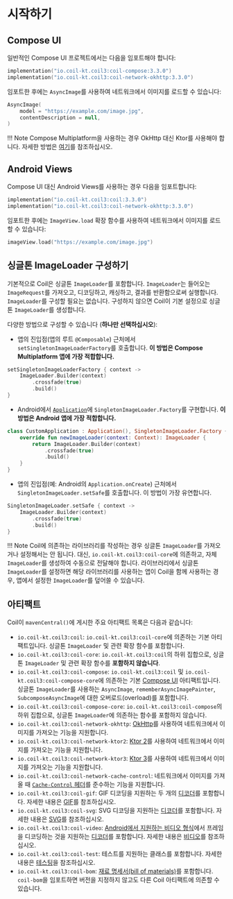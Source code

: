 # 시작하기

## Compose UI

일반적인 Compose UI 프로젝트에서는 다음을 임포트해야 합니다:

```kotlin
implementation("io.coil-kt.coil3:coil-compose:3.3.0")
implementation("io.coil-kt.coil3:coil-network-okhttp:3.3.0")
```

임포트한 후에는 `AsyncImage`를 사용하여 네트워크에서 이미지를 로드할 수 있습니다:

```kotlin
AsyncImage(
    model = "https://example.com/image.jpg",
    contentDescription = null,
)
```

!!! Note
    Compose Multiplatform을 사용하는 경우 OkHttp 대신 Ktor를 사용해야 합니다. 자세한 방법은 [여기](network.md#ktor-network-engines)를 참조하십시오.

## Android Views

Compose UI 대신 Android Views를 사용하는 경우 다음을 임포트합니다:

```kotlin
implementation("io.coil-kt.coil3:coil:3.3.0")
implementation("io.coil-kt.coil3:coil-network-okhttp:3.3.0")
```

임포트한 후에는 `ImageView.load` 확장 함수를 사용하여 네트워크에서 이미지를 로드할 수 있습니다:

```kotlin
imageView.load("https://example.com/image.jpg")
```

## 싱글톤 ImageLoader 구성하기

기본적으로 Coil은 싱글톤 `ImageLoader`를 포함합니다. `ImageLoader`는 들어오는 `ImageRequest`를 가져오고, 디코딩하고, 캐싱하고, 결과를 반환함으로써 실행합니다. `ImageLoader`를 구성할 필요는 없습니다. 구성하지 않으면 Coil이 기본 설정으로 싱글톤 `ImageLoader`를 생성합니다.

다양한 방법으로 구성할 수 있습니다 (**하나만 선택하십시오**):

- 앱의 진입점(앱의 루트 `@Composable`) 근처에서 `setSingletonImageLoaderFactory`를 호출합니다. **이 방법은 Compose Multiplatform 앱에 가장 적합합니다.**

```kotlin
setSingletonImageLoaderFactory { context ->
    ImageLoader.Builder(context)
        .crossfade(true)
        .build()
}
```

- Android에서 [`Application`](https://developer.android.com/reference/android/app/Application)에 `SingletonImageLoader.Factory`를 구현합니다. **이 방법은 Android 앱에 가장 적합합니다.**

```kotlin
class CustomApplication : Application(), SingletonImageLoader.Factory {
    override fun newImageLoader(context: Context): ImageLoader {
        return ImageLoader.Builder(context)
            .crossfade(true)
            .build()
    }
}
```

- 앱의 진입점(예: Android의 `Application.onCreate`) 근처에서 `SingletonImageLoader.setSafe`를 호출합니다. 이 방법이 가장 유연합니다.

```kotlin
SingletonImageLoader.setSafe { context ->
    ImageLoader.Builder(context)
        .crossfade(true)
        .build()
}
```

!!! Note
    Coil에 의존하는 라이브러리를 작성하는 경우 싱글톤 `ImageLoader`를 가져오거나 설정해서는 안 됩니다. 대신, `io.coil-kt.coil3:coil-core`에 의존하고, 자체 `ImageLoader`를 생성하여 수동으로 전달해야 합니다. 라이브러리에서 싱글톤 `ImageLoader`를 설정하면 해당 라이브러리를 사용하는 앱이 Coil을 함께 사용하는 경우, 앱에서 설정한 `ImageLoader`를 덮어쓸 수 있습니다.

## 아티팩트

Coil이 `mavenCentral()`에 게시한 주요 아티팩트 목록은 다음과 같습니다:

*   `io.coil-kt.coil3:coil`: `io.coil-kt.coil3:coil-core`에 의존하는 기본 아티팩트입니다. 싱글톤 `ImageLoader` 및 관련 확장 함수를 포함합니다.
*   `io.coil-kt.coil3:coil-core`: `io.coil-kt.coil3:coil`의 하위 집합으로, 싱글톤 `ImageLoader` 및 관련 확장 함수를 **포함하지 않습니다**.
*   `io.coil-kt.coil3:coil-compose`: `io.coil-kt.coil3:coil` 및 `io.coil-kt.coil3:coil-compose-core`에 의존하는 기본 [Compose UI](https://www.jetbrains.com/compose-multiplatform/) 아티팩트입니다. 싱글톤 `ImageLoader`를 사용하는 `AsyncImage`, `rememberAsyncImagePainter`, `SubcomposeAsyncImage`에 대한 오버로드(overload)를 포함합니다.
*   `io.coil-kt.coil3:coil-compose-core`: `io.coil-kt.coil3:coil-compose`의 하위 집합으로, 싱글톤 `ImageLoader`에 의존하는 함수를 포함하지 않습니다.
*   `io.coil-kt.coil3:coil-network-okhttp`: [OkHttp](https://github.com/square/okhttp)를 사용하여 네트워크에서 이미지를 가져오는 기능을 지원합니다.
*   `io.coil-kt.coil3:coil-network-ktor2`: [Ktor 2](https://github.com/ktorio/ktor)를 사용하여 네트워크에서 이미지를 가져오는 기능을 지원합니다.
*   `io.coil-kt.coil3:coil-network-ktor3`: [Ktor 3](https://github.com/ktorio/ktor)를 사용하여 네트워크에서 이미지를 가져오는 기능을 지원합니다.
*   `io.coil-kt.coil3:coil-network-cache-control`: 네트워크에서 이미지를 가져올 때 [`Cache-Control` 헤더](https://developer.mozilla.org/en-US/docs/Web/HTTP/Headers/Cache-Control)를 준수하는 기능을 지원합니다.
*   `io.coil-kt.coil3:coil-gif`: GIF 디코딩을 지원하는 두 개의 [디코더](/coil/api/coil-core/coil3.decode/-decoder)를 포함합니다. 자세한 내용은 [GIF](gifs.md)를 참조하십시오.
*   `io.coil-kt.coil3:coil-svg`: SVG 디코딩을 지원하는 [디코더](/coil/api/coil-core/coil3.decode/-decoder)를 포함합니다. 자세한 내용은 [SVG](svgs.md)를 참조하십시오.
*   `io.coil-kt.coil3:coil-video`: [Android에서 지원하는 비디오 형식](https://developer.android.com/guide/topics/media/media-formats#video-codecs)에서 프레임을 디코딩하는 것을 지원하는 [디코더](/coil/api/coil-core/coil3.decode/-decoder)를 포함합니다. 자세한 내용은 [비디오](videos.md)를 참조하십시오.
*   `io.coil-kt.coil3:coil-test`: 테스트를 지원하는 클래스를 포함합니다. 자세한 내용은 [테스팅](testing.md)을 참조하십시오.
*   `io.coil-kt.coil3:coil-bom`: [재료 명세서(bill of materials)](https://docs.gradle.org/7.2/userguide/platforms.html#sub:bom_import)를 포함합니다. `coil-bom`을 임포트하면 버전을 지정하지 않고도 다른 Coil 아티팩트에 의존할 수 있습니다.